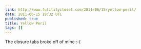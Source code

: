 ```yaml
---
link: http://www.futilitycloset.com/2011/06/15/yellow-peril/
date: 2011-06-15 19:32 UTC
published: true
title: Yellow Peril
tags: []
---
```


The closure tabs broke off of mine :-(
